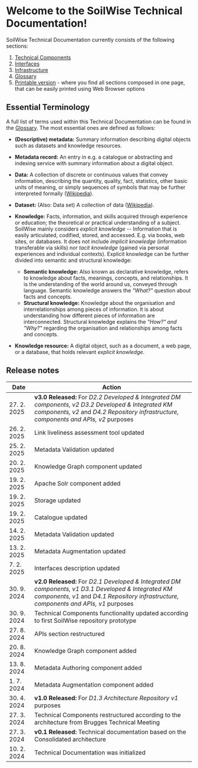 # Welcome to the SoilWise Technical Documentation!

SoilWise Technical Documentation currently consists of the following sections:

1. [Technical Components](technical_components/technical_components.md)
2. [Interfaces](apis/intro.md)
3. [Infrastructure](infrastructure/infrastructure-intro.md)
4. [Glossary](glossary.md)
5. [Printable version](print_page) - where you find all sections composed in one page, that can be easily printed using Web Browser options

## Essential Terminology

A full list of terms used within this Technical Documentation can be found in the [Glossary](glossary.md). The most essential ones are defined as follows:

  - **(Descriptive) metadata:**  Summary information describing digital objects such as datasets and knowledge resources.
  - **Metadata record:** An entry in e.g. a catalogue or abstracting and indexing service with summary information about a digital object.

  
  - **Data:** A collection of discrete or continuous values that convey information, describing the quantity, quality, fact, statistics, other basic units of meaning, or simply sequences of symbols that may be further interpreted formally ([Wikipedia](https://en.wikipedia.org/wiki/Data)).
  - **Dataset:** (Also: Data set) A collection of data ([Wikipedia](https://en.wikipedia.org/wiki/Data_set)).

    
  - **Knowledge:**  Facts, information, and skills acquired through experience or education; the theoretical or practical understanding of a subject. SoilWise mainly considers _explicit knowledge_ -- Information that is easily articulated, codified, stored, and accessed. E.g. via books, web sites, or databases. It does not include _implicit knowledge_ (information transferable via skills) nor _tacit knowledge_ (gained via personal experiences and individual contexts). Explicit knowledge can be further divided into semantic and structural knowledge:
    - **Semantic knowledge:** Also known as declarative knowledge, refers to knowledge about facts, meanings, concepts, and relationships. It is the understanding of the world around us, conveyed through language. Semantic knowledge answers the _"What?"_ question about facts and concepts.
    - **Structural knowledge:** Knowledge about the organisation and interrelationships among pieces of information. It is about understanding how different pieces of information are interconnected. Structural knowledge explains the _"How?" and "Why?"_ regarding the organisation and relationships among facts and concepts.
  - **Knowledge resource:** A digital object, such as a document, a web page, or a database, that holds relevant _explicit knowledge_.


## Release notes

|Date|Action|
|----|-----------|
|27. 2. 2025|**v3.0 Released:** For _D2.2 Developed & Integrated DM components, v2 D3.2 Developed & Integrated KM components, v2_ and _D4.2 Repository infrastructure, components and APIs, v2_ purposes|
|26. 2. 2025|Link liveliness assessment tool updated|
|25. 2. 2025|Metadata Validation updated|
|20. 2. 2025|Knowledge Graph component updated|
|19. 2. 2025|Apache Solr component added|
|19. 2. 2025|Storage updated|
|19. 2. 2025|Catalogue updated|
|14. 2. 2025|Metadata Validation updated|
|13. 2. 2025|Metadata Augmentation updated|
|7. 2. 2025|Interfaces description updated|
|30. 9. 2024|**v2.0 Released:** For _D2.1 Developed & Integrated DM components, v1 D3.1 Developed & Integrated KM components, v1_ and _D4.1 Repository infrastructure, components and APIs, v1_ purposes|
|30. 9. 2024|Technical Components functionality updated according to first SoilWise repository prototype|
|27. 8. 2024|APIs section restructured|
|20. 8. 2024|Knowledge Graph component added|
|13. 8. 2024|Metadata Authoring component added| 
|1. 7. 2024|Metadata Augmentation component added|
|30. 4. 2024|**v1.0 Released:** For _D1.3 Architecture Repository v1_ purposes|
|27. 3. 2024|Technical Components restructured according to the architecture from Brugges Technical Meeting|
|27. 3. 2024|**v0.1 Released:** Technical documentation based on the Consolidated architecture|
|10. 2. 2024|Technical Documentation was initialized|
